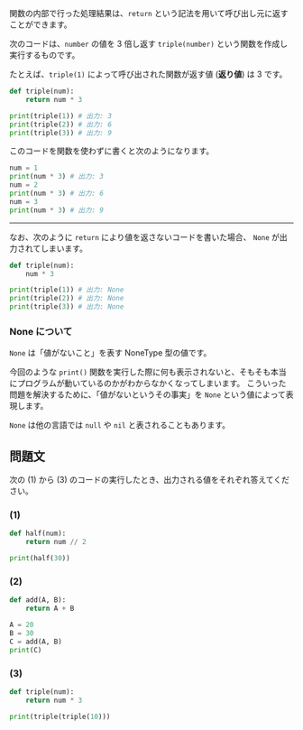 関数の内部で行った処理結果は、`return` という記法を用いて呼び出し元に返すことができます。

次のコードは、`number` の値を 3 倍し返す `triple(number)` という関数を作成し実行するものです。

たとえば、`triple(1)` によって呼び出された関数が返す値 (**返り値**) は 3 です。

```python
def triple(num):
    return num * 3

print(triple(1)) # 出力: 3
print(triple(2)) # 出力: 6
print(triple(3)) # 出力: 9
```

このコードを関数を使わずに書くと次のようになります。

```python
num = 1
print(num * 3) # 出力: 3
num = 2
print(num * 3) # 出力: 6
num = 3
print(num * 3) # 出力: 9
```

---

なお、次のように `return` により値を返さないコードを書いた場合、 `None` が出力されてしまいます。

```python
def triple(num):
    num * 3

print(triple(1)) # 出力: None
print(triple(2)) # 出力: None
print(triple(3)) # 出力: None
```

### None について

`None` は「値がないこと」を表す NoneType 型の値です。

今回のような `print()` 関数を実行した際に何も表示されないと、そもそも本当にプログラムが動いているのかがわからなかくなってしまいます。 こういった問題を解決するために、「値がないというその事実」を `None` という値によって表現します。

`None` は他の言語では `null` や `nil` と表されることもあります。

## 問題文

次の (1) から (3) のコードの実行したとき、出力される値をそれぞれ答えてください。

### (1)

```python
def half(num):
    return num // 2

print(half(30))
```

### (2)

```python
def add(A, B):
    return A + B

A = 20
B = 30
C = add(A, B)
print(C)
```

### (3)

```python
def triple(num):
    return num * 3

print(triple(triple(10)))
```
